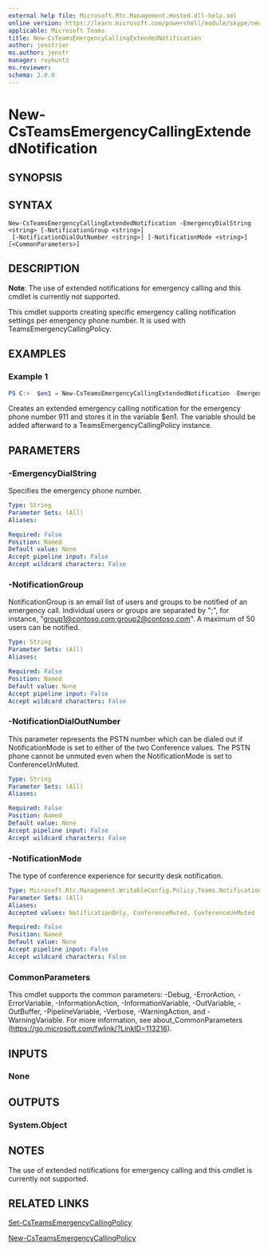 ```yaml
---
external help file: Microsoft.Rtc.Management.Hosted.dll-help.xml
online version: https://learn.microsoft.com/powershell/module/skype/new-csteamsemergencycallingextendednotification 
applicable: Microsoft Teams
title: New-CsTeamsEmergencyCallingExtendedNotification 
author: jenstrier
ms.author: jenstr
manager: roykuntz
ms.reviewer:
schema: 2.0.0
---
```


# New-CsTeamsEmergencyCallingExtendedNotification

## SYNOPSIS

## SYNTAX

```
New-CsTeamsEmergencyCallingExtendedNotification -EmergencyDialString <string> [-NotificationGroup <string>] 
 [-NotificationDialOutNumber <string>] [-NotificationMode <string>] [<CommonParameters>]
```

## DESCRIPTION

**Note**: The use of extended notifications for emergency calling and this cmdlet is currently not supported.

This cmdlet supports creating specific emergency calling notification settings per emergency phone number. It is used with TeamsEmergencyCallingPolicy.

## EXAMPLES

### Example 1
```powershell
PS C:>  $en1 = New-CsTeamsEmergencyCallingExtendedNotification -EmergencyDialString "911" -NotificationGroup "alert2@contoso.com" -NotificationMode ConferenceUnMuted
```

Creates an extended emergency calling notification for the emergency phone number 911 and stores it in the variable $en1. The variable should be added afterward to a TeamsEmergencyCallingPolicy instance.
 
## PARAMETERS

### -EmergencyDialString
Specifies the emergency phone number.

```yaml
Type: String
Parameter Sets: (All)
Aliases:

Required: False
Position: Named
Default value: None
Accept pipeline input: False
Accept wildcard characters: False
```

### -NotificationGroup
NotificationGroup is an email list of users and groups to be notified of an emergency call. Individual users or groups are separated by ";", for instance, "group1@contoso.com;group2@contoso.com". A maximum of 50 users can be notified.

```yaml
Type: String
Parameter Sets: (All)
Aliases:

Required: False
Position: Named
Default value: None
Accept pipeline input: False
Accept wildcard characters: False
```

### -NotificationDialOutNumber
This parameter represents the PSTN number which can be dialed out if NotificationMode is set to either of the two Conference values. The PSTN phone cannot be unmuted even when the NotificationMode is set to ConferenceUnMuted.

```yaml
Type: String
Parameter Sets: (All)
Aliases:

Required: False
Position: Named
Default value: None
Accept pipeline input: False
Accept wildcard characters: False
```

### -NotificationMode
The type of conference experience for security desk notification.

```yaml
Type: Microsoft.Rtc.Management.WritableConfig.Policy.Teams.NotificationMode
Parameter Sets: (All)
Aliases:
Accepted values: NotificationOnly, ConferenceMuted, ConferenceUnMuted

Required: False
Position: Named
Default value: None
Accept pipeline input: False
Accept wildcard characters: False
```

### CommonParameters
This cmdlet supports the common parameters: -Debug, -ErrorAction, -ErrorVariable, -InformationAction, -InformationVariable, -OutVariable, -OutBuffer, -PipelineVariable, -Verbose, -WarningAction, and -WarningVariable. For more information, see about_CommonParameters (https://go.microsoft.com/fwlink/?LinkID=113216).

## INPUTS

### None

## OUTPUTS

### System.Object
## NOTES

The use of extended notifications for emergency calling and this cmdlet is currently not supported.

## RELATED LINKS

[Set-CsTeamsEmergencyCallingPolicy](Set-CsTeamsEmergencyCallingPolicy.md)

[New-CsTeamsEmergencyCallingPolicy](New-CsTeamsEmergencyCallingPolicy.md)
